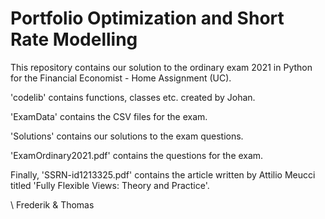 # Portfolio Optimization and Short Rate Modelling

This repository contains our solution to the ordinary exam 2021 in Python for the Financial Economist - Home Assignment (UC).

'codelib' contains functions, classes etc. created by Johan.

'ExamData' contains the CSV files for the exam.

'Solutions' contains our solutions to the exam questions.

'ExamOrdinary2021.pdf' contains the questions for the exam.

Finally, 'SSRN-id1213325.pdf' contains the article written by Attilio Meucci titled 'Fully Flexible Views: Theory and Practice'. 

\\ Frederik & Thomas
